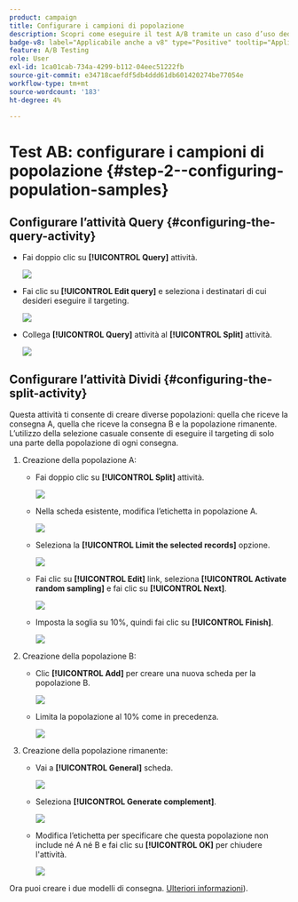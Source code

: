 ```yaml
---
product: campaign
title: Configurare i campioni di popolazione
description: Scopri come eseguire il test A/B tramite un caso d’uso dedicato
badge-v8: label="Applicabile anche a v8" type="Positive" tooltip="Applicabile anche a Campaign v8"
feature: A/B Testing
role: User
exl-id: 1ca01cab-734a-4299-b112-04eec51222fb
source-git-commit: e34718caefdf5db4ddd61db601420274be77054e
workflow-type: tm+mt
source-wordcount: '183'
ht-degree: 4%

---
```


# Test AB: configurare i campioni di popolazione {#step-2--configuring-population-samples}

## Configurare l’attività Query {#configuring-the-query-activity}

* Fai doppio clic su **[!UICONTROL Query]** attività.

  ![](assets/use_case_abtesting_createrecipients_001.png)

* Fai clic su **[!UICONTROL Edit query]** e seleziona i destinatari di cui desideri eseguire il targeting.

  ![](assets/use_case_abtesting_createrecipients_002.png)

* Collega **[!UICONTROL Query]** attività al **[!UICONTROL Split]** attività.

  ![](assets/use_case_abtesting_createrecipients_003.png)

## Configurare l’attività Dividi {#configuring-the-split-activity}

Questa attività ti consente di creare diverse popolazioni: quella che riceve la consegna A, quella che riceve la consegna B e la popolazione rimanente. L’utilizzo della selezione casuale consente di eseguire il targeting di solo una parte della popolazione di ogni consegna.

1. Creazione della popolazione A:

   * Fai doppio clic su **[!UICONTROL Split]** attività.

     ![](assets/use_case_abtesting_createrecipients_004.png)

   * Nella scheda esistente, modifica l’etichetta in popolazione A.

     ![](assets/use_case_abtesting_createrecipients_005.png)

   * Seleziona la **[!UICONTROL Limit the selected records]** opzione.

     ![](assets/use_case_abtesting_createrecipients_006.png)

   * Fai clic su **[!UICONTROL Edit]** link, seleziona **[!UICONTROL Activate random sampling]** e fai clic su **[!UICONTROL Next]**.

     ![](assets/use_case_abtesting_createrecipients_007.png)

   * Imposta la soglia su 10%, quindi fai clic su **[!UICONTROL Finish]**.

     ![](assets/use_case_abtesting_createrecipients_008.png)

1. Creazione della popolazione B:

   * Clic **[!UICONTROL Add]** per creare una nuova scheda per la popolazione B.

     ![](assets/use_case_abtesting_createrecipients_009.png)

   * Limita la popolazione al 10% come in precedenza.

     ![](assets/use_case_abtesting_createrecipients_010.png)

1. Creazione della popolazione rimanente:

   * Vai a **[!UICONTROL General]** scheda.

     ![](assets/use_case_abtesting_createrecipients_011.png)

   * Seleziona **[!UICONTROL Generate complement]**.

     ![](assets/use_case_abtesting_createrecipients_012.png)

   * Modifica l’etichetta per specificare che questa popolazione non include né A né B e fai clic su **[!UICONTROL OK]** per chiudere l&#39;attività.

     ![](assets/use_case_abtesting_createrecipients_013.png)

Ora puoi creare i due modelli di consegna. [Ulteriori informazioni](a-b-testing-uc-delivery-templates.md)).
